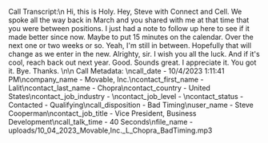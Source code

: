 Call Transcript:\n Hi, this is Holy. Hey, Steve with Connect and Cell. We spoke all the way back in March and you shared with me at that time that you were between positions. I just had a note to follow up here to see if it made better since now. Maybe to put 15 minutes on the calendar. Over the next one or two weeks or so. Yeah, I'm still in between. Hopefully that will change as we enter in the new. Alrighty, sir. I wish you all the luck. And if it's cool, reach back out next year. Good. Sounds great. I appreciate it. You got it. Bye. Thanks. \n\n Call Metadata: \ncall_date - 10/4/2023 1:11:41 PM\ncompany_name - Movable, Inc.\ncontact_first_name - Lalit\ncontact_last_name - Chopra\ncontact_country - United States\ncontact_job_industry - \ncontact_job_level - \ncontact_status - Contacted - Qualifying\ncall_disposition - Bad Timing\nuser_name - Steve Cooperman\ncontact_job_title - Vice President, Business Development\ncall_talk_time - 40 Seconds\nfile_name - uploads/10_04_2023_Movable,Inc._L_Chopra_BadTiming.mp3
